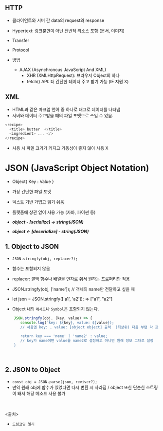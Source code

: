 ## HTTP
 - 클라이언트와 서버 간 data의 request와 response
 - Hypertext: 링크뿐만이 아닌 전반적 리소스 포함 (문서, 이미지)
 - Transfer
 - Protocol
 
 - 방법
   - AJAX (Asynchronous JavaScript And XML)
     - XHR (XMLHttpRequest): 브라우저 Object의 하나
     - fetch() API: 더 간단한 데이터 주고 받기 가능 (IE 지원 X)
     
  ## XML
  - HTML과 같은 마크업 언어 중 하나로 태그로 데이터를 나타냄
  - 서버와 데이터 주고받을 때의 파일 포맷으로 쓰일 수 있음.
  ```javascript
  <recipe>
    <title> butter  </title>
    <ingredient> ... </>
  </recipe>
  ```
  - 사용 시 파일 크기가 커지고 가동성이 좋지 않아 사용 X
  
  # JSON (JavaScript Object Notation)
   - Object{ Key : Value }
   - 가장 간단한 파일 포멧
   - 텍스트 기반 가볍고 읽기 쉬움
   - 플랫폼에 상관 없이 사용 가능 (자바, 파이썬 등)
   
   - ***object - [serialize] -> string(JSON)***
   - ***object <- [deserialize] - string(JSON)***
   
## 1. Object to JSON
  - `JSON.stringfy(obj, replacer?);`
  
  -  함수는 포함되지 않음
  - replacer: 콜백 함수나 배열을 인자로 줘서 원하는 프로퍼티만 적용 
  - JSON.stringfy(obj, ['name']); // 객체의 name만 전달하고 싶을 때
  - let json = JSON.stringfy(['a1', 'a2']); => ["a1", "a2"]
  - Object 내의 `메서드`나 `Symbol`은 포함되지 않는다.
  
 ```javascript
     JSON.stringfy(obj, (key, value) => {
        console.log(`key: ${key}, value: ${value}); 
        // 처음엔 key: , value: [object object] 출력  (최상위) 다음 부턴 각 프로퍼티 출력
        
        return key === 'name' ? 'name2' : value; 
        // key가 name이면 value를 name2로 설정하고 아니면 원래 정보 그대로 설정
     }
 ```

     
     
  </br>
     
## 2. JSON to Object
  - `const obj = JSON.parse(json, reviver?);`
  - 만약 원래 obj에 함수가 있었다면 다시 변환 시 사라짐 / object 또한 단순한 스트링이 돼서 해당 메소드 사용 불가
   
   
<br><br>
<출처>
- `드림코딩 엘리`
